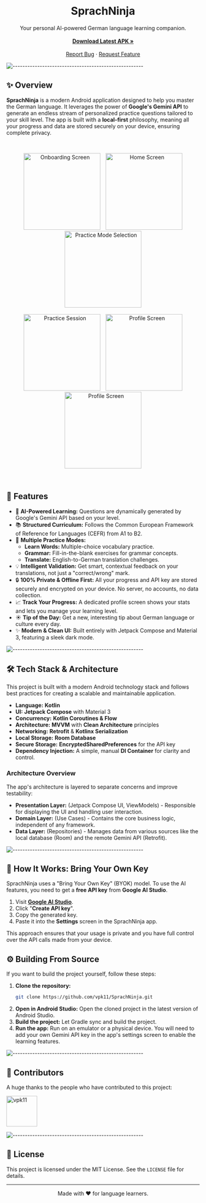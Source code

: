 <br/>
<p align="center">
  <a href="#">
    <!-- Suggestion: Add a project logo here -->
    <!-- <img src="logo.png" alt="Logo" width="80" height="80"> -->
  </a>

  <h1 align="center">SprachNinja</h1>

  <p align="center">
    Your personal AI-powered German language learning companion.
    <br/>
    <br/>
    <a href="https://github.com/vpk11/SprachNinja/releases/latest"><strong>Download Latest APK »</strong></a>
    <br/>
    <br/>
    <a href="https://github.com/vpk11/SprachNinja/issues">Report Bug</a>
    ·
    <a href="https://github.com/vpk11/SprachNinja/issues">Request Feature</a>
  </p>
</p>

![-----------------------------------------------------](https://raw.githubusercontent.com/andreasbm/readme/master/assets/lines/aqua.png)

## ✨ Overview

**SprachNinja** is a modern Android application designed to help you master the German language. It leverages the power of **Google's Gemini API** to generate an endless stream of personalized practice questions tailored to your skill level. The app is built with a **local-first** philosophy, meaning all your progress and data are stored securely on your device, ensuring complete privacy.

<br>
<p align="center">
  <img src="/assets/01.jpg" alt="Onboarding Screen" width="200" hspace="5">
  <img src="/assets/02.jpg" alt="Home Screen" width="200" hspace="5">
  <img src="/assets/03.jpg" alt="Practice Mode Selection" width="200" hspace="5">
  <br><br>
  <img src="/assets/04.jpg" alt="Practice Session" width="200" hspace="5">
  <img src="/assets/05.jpg" alt="Profile Screen" width="200" hspace="5">
  <img src="/assets/06.jpg" alt="Profile Screen" width="200" hspace="5">
</p>
<br>

## 🚀 Features

*   🤖 **AI-Powered Learning:** Questions are dynamically generated by Google's Gemini API based on your level.
*   📚 **Structured Curriculum:** Follows the Common European Framework of Reference for Languages (CEFR) from A1 to B2.
*   🎯 **Multiple Practice Modes:**
    *   **Learn Words:** Multiple-choice vocabulary practice.
    *   **Grammar:** Fill-in-the-blank exercises for grammar concepts.
    *   **Translate:** English-to-German translation challenges.
*   💡 **Intelligent Validation:** Get smart, contextual feedback on your translations, not just a "correct/wrong" mark.
*   🔒 **100% Private & Offline First:** All your progress and API key are stored securely and encrypted on your device. No server, no accounts, no data collection.
*   📈 **Track Your Progress:** A dedicated profile screen shows your stats and lets you manage your learning level.
*   ☀️ **Tip of the Day:** Get a new, interesting tip about German language or culture every day.
*   ✨ **Modern & Clean UI:** Built entirely with Jetpack Compose and Material 3, featuring a sleek dark mode.

![-----------------------------------------------------](https://raw.githubusercontent.com/andreasbm/readme/master/assets/lines/aqua.png)

## 🛠️ Tech Stack & Architecture

This project is built with a modern Android technology stack and follows best practices for creating a scalable and maintainable application.

*   **Language:** **Kotlin**
*   **UI:** **Jetpack Compose** with Material 3
*   **Concurrency:** **Kotlin Coroutines & Flow**
*   **Architecture:** **MVVM** with **Clean Architecture** principles
*   **Networking:** **Retrofit** & **Kotlinx Serialization**
*   **Local Storage:** **Room Database**
*   **Secure Storage:** **EncryptedSharedPreferences** for the API key
*   **Dependency Injection:** A simple, manual **DI Container** for clarity and control.

### Architecture Overview

The app's architecture is layered to separate concerns and improve testability:

*   **Presentation Layer:** (Jetpack Compose UI, ViewModels) - Responsible for displaying the UI and handling user interaction.
*   **Domain Layer:** (Use Cases) - Contains the core business logic, independent of any framework.
*   **Data Layer:** (Repositories) - Manages data from various sources like the local database (Room) and the remote Gemini API (Retrofit).

![-----------------------------------------------------](https://raw.githubusercontent.com/andreasbm/readme/master/assets/lines/aqua.png)

## 🔑 How It Works: Bring Your Own Key

SprachNinja uses a "Bring Your Own Key" (BYOK) model. To use the AI features, you need to get a **free API key** from **Google AI Studio**.

1.  Visit [**Google AI Studio**](https://aistudio.google.com/app/apikey).
2.  Click "**Create API key**".
3.  Copy the generated key.
4.  Paste it into the **Settings** screen in the SprachNinja app.

This approach ensures that your usage is private and you have full control over the API calls made from your device.

## ⚙️ Building From Source

If you want to build the project yourself, follow these steps:

1.  **Clone the repository:**
    ```sh
    git clone https://github.com/vpk11/SprachNinja.git
    ```
2.  **Open in Android Studio:**
    Open the cloned project in the latest version of Android Studio.
3.  **Build the project:**
    Let Gradle sync and build the project.
4.  **Run the app:**
    Run on an emulator or a physical device. You will need to add your own Gemini API key in the app's settings screen to enable the learning features.

![-----------------------------------------------------](https://raw.githubusercontent.com/andreasbm/readme/master/assets/lines/aqua.png)

## 🤝 Contributors

A huge thanks to the people who have contributed to this project:

<a href="https://github.com/vpk11">
  <img src="https://github.com/vpk11.png?size=80" width="80px;" alt="vpk11"/>
  <br />
</a>

![-----------------------------------------------------](https://raw.githubusercontent.com/andreasbm/readme/master/assets/lines/aqua.png)

## 📜 License

This project is licensed under the MIT License. See the `LICENSE` file for details.

---
<p align="center">
  Made with ❤️ for language learners.
</p>
